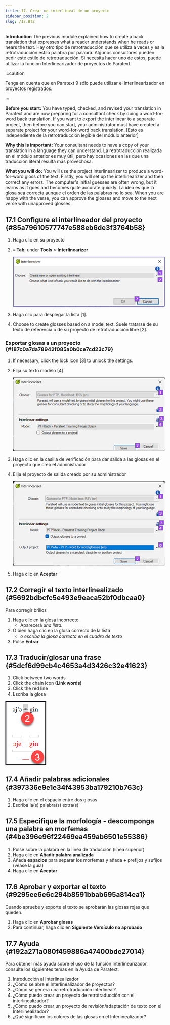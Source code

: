 ```yaml
---
title: 17. Crear un interlineal de un proyecto
sidebar_position: 2
slug: /17.BT2
---
```




**Introduction**  The previous module explained how to create a back translation that expresses what a reader understands when he reads or hears the text. Hay otro tipo de retrotraducción que se utiliza a veces y es la retrotraducción estilo palabra por palabra. Algunos consultores pueden pedir este estilo de retrotraducción. Si necesita hacer uno de estos, puede utilizar la función Interlinearizador de proyectos de Paratext.


:::caution

Tenga en cuenta que en Paratext 9 sólo puede utilizar el interlinearizador en proyectos registrados.

:::




**Before you start:** You have typed, checked, and revised your translation in Paratext and are now preparing for a consultant check by doing a word-for-word back translation. If you want to export the interlinear to a separate project, then before you can start, your administrator must have created a separate project for your word-for-word back translation. [Esto es independiente de la retrotraducción legible del módulo anterior]


**Why this is important:** Your consultant needs to have a copy of your translation in a language they can understand. La retrotraducción realizada en el módulo anterior es muy útil, pero hay ocasiones en las que una traducción literal resulta más provechosa.


**What you will do:** You will use the project interlinearizer to produce a word-for-word gloss of the text. Firstly, you will set up the interlinearizer and then correct any errors. The computer's initial guesses are often wrong, but it learns as it goes and becomes quite accurate quickly. La idea es que la glosa sea correcta aunque el orden de las palabras no lo sea. When you are happy with the verse, you can approve the glosses and move to the next verse with unapproved glosses.


## 17.1 Configure el interlineador del proyecto {#85a79610577747e588eb6de3f3764b58}

1. Haga clic en su proyecto
1. **≡ Tab**, under **Tools** &gt; **Interlinearizer**

    ![](./1905854111.png)

1. Haga clic para desplegar la lista [1].
1. Choose to create glosses based on a model text. Suele tratarse de su texto de referencia o de su proyecto de retrotraducción libre [2].

### Exportar glosas a un proyecto {#187c0a7da78942f085a0b0ce7cd23c79}

1. If necessary, click the lock icon [3] to unlock the settings.
1. Elija su texto modelo [4].

    ![](./1443407551.png)

1. Haga clic en la casilla de verificación para dar salida a las glosas en el proyecto que creó el administrador
1. Elija el proyecto de salida creado por su administrador

    ![](./310119566.png)

1. Haga clic en **Aceptar**

## 17.2 Corregir el texto interlinealizado {#5692bdbcfc5e493e9eaca52bf0dbcaa0}


Para corregir brillos

1. Haga clic en la glosa incorrecto
    - Aparecerá _una lista_.
1. O bien haga clic en la glosa correcto de la lista
    - _o escriba la glosa correcta en el cuadro de texto_
1. Pulse **Entrar**

## 17.3 Traducir/glosar una frase {#5dcf6d99cb4c4653a4d3426c32e41623}


<div class='notion-row'>
<div class='notion-column' style={{width: 'calc((100% - (min(32px, 4vw) * 1)) * 0.5)'}}>

1. Click between two words
2. Click the chain icon  **(Link words)**
3. Click the red line
4. Escriba la glosa




</div><div className='notion-spacer'></div>

<div class='notion-column' style={{width: 'calc((100% - (min(32px, 4vw) * 1)) * 0.5)'}}>

![](./576503207.png)

</div><div className='notion-spacer'></div>
</div>

## 17.4 Añadir palabras adicionales {#397336e9e1e34f43953ba179210b763c}

1. Haga clic en el espacio entre dos glosas
1. Escriba la(s) palabra(s) extra(s)

## 17.5 Especifique la morfología - descomponga una palabra en morfemas {#4be396e96f22469ea459ab6501e55386}

1. Pulse sobre la palabra en la línea de traducción (línea superior)
1. Haga clic en **Añadir palabra analizada**
1. Añada **espacios** para separar los morfemas y añada **+** prefijos y sufijos (véase la guía)
1. Haga clic en **Aceptar**

## 17.6 Aprobar y exportar el texto {#9295ee6e6c294b8591bbab695a814ea1}


Cuando apruebe y exporte el texto se aprobarán las glosas rojas que queden.

1. Haga clic en **Aprobar glosas**
1. Para continuar, haga clic en **Siguiente Versículo no aprobado**

## 17.7 Ayuda {#192a271a080f459886a47400bde27014}


Para obtener más ayuda sobre el uso de la función Interlinearizador, consulte los siguientes temas en la Ayuda de Paratext:

1. Introducción al Interlinealizador
1. ¿Cómo se abre el Interlinealizador de proyectos?
1. ¿Cómo se genera una retrotraducción interlineal?
1. ¿Cómo puedo crear un proyecto de retrotraducción con el interlinealizador?
1. ¿Cómo puedo crear un proyecto de revisión/adaptación de texto con el Interlinealizador?
1. ¿Qué significan los colores de las glosas en el Interlinealizador?
